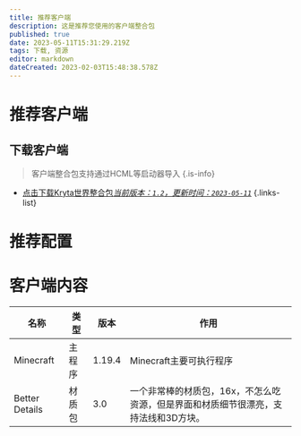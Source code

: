 ```yaml
---
title: 推荐客户端
description: 这是推荐您使用的客户端整合包
published: true
date: 2023-05-11T15:31:29.219Z
tags: 下载, 资源
editor: markdown
dateCreated: 2023-02-03T15:48:38.578Z
---
```


# 推荐客户端
## 下载客户端
> 客户端整合包支持通过HCML等启动器导入
{.is-info}
- [点击下载Kryta世界整合包*当前版本：`1.2`，更新时间：`2023-05-11`*](/客户端/krytamc.zip)
{.links-list}
# 推荐配置
# 客户端内容
|名称|类型|版本|作用|
|-|-|-|-|
|Minecraft|主程序|1.19.4|Minecraft主要可执行程序|
|Better Details|材质包|3.0|一个非常棒的材质包，16x，不怎么吃资源，但是界面和材质细节很漂亮，支持法线和3D方块。|